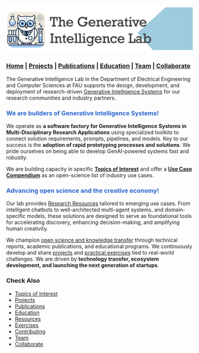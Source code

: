 ![GenI-Lab Banner](./images/genilab-banner.png)

### [Home](./index.md) | [Projects](./projects.md) | [Publications](./knowledge.md) | [Education](./knowledge.md#education) | [Team](./people.html) | [Collaborate](./collaborate.md)



The Generative Intelligence Lab in the Department of Electrical Engineering and Computer Sciences at FAU supports the design, development, and deployment of research-driven [Generative Intelligence Systems](https://medium.com/generative-intelligence-lab/generative-intelligence-systems-concepts-and-research-opportunities-0740b1b5c7eb) for our research communities and industry partners.

<h3 style="color:#2B65CF">We are builders of Generative Intelligence Systems!</h3>

We operate as **a software factory for Generative Intelligence Systems in Multi-Disciplinary Research Applications** using specialized toolkits to connect solution requirements, prompts, pipelines, and models. Key to our success is the **adoption of rapid prototyping processes and solutions**. We pride ourselves on being able to develop GenAI-powered systems fast and robustly. 

We are building capacity in specific [**Topics of Interest**](./projects.md#topics-of-interest) and offer a [**Use Case Compendium**](https://docs.google.com/spreadsheets/d/1Ge2chxRrBjILHkZthtzymqAbs3TkwrGiMMge23zC8jA/edit?usp=sharing) as an open-science list of industry use cases.

<h3 style="color:#2B65CF">Advancing open science and the creative economy!</h3>

Our lab provides [Research Resources](./projects.md#resources) tailored to emerging use cases. From intelligent chatbots to well-architected multi-agent systems, and domain-specific models, these solutions are designed to serve as foundational tools for accelerating discovery, enhancing decision-making, and amplifying human creativity.

We champion [open science and knowledge transfer](./knowledge.md) through technical reports, academic publications, and educational programs. We continuously develop and share [projects](./projects.md) and [practical exercises](./exercises.md) tied to real-world challenges. We are driven by **technology transfer, ecosystem development, and launching the next generation of startups**.



### Check Also

* [Topics of Interest](./projects.md#topics-of-interest)
* [Projects](./projects.md)
* [Publications](./knowledge.md#publications)
* [Education](./knowledge.md#education)
* [Resources](./projects.md#resources)
* [Exercises](./exercises.md)
* [Contributing](./contribute.md)
* [Team](./people.html)
* [Collaborate](./collaborate.md)


 


